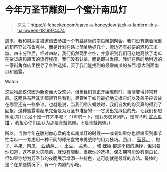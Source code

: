 # 今年万圣节雕刻一个蜜汁南瓜灯

> 原文：<https://lifehacker.com/carve-a-honeydew-jack-o-lantern-this-halloween-1819974474>

周末，我和男朋友被邀请去参加一个有益健康的南瓜雕刻聚会。我们没有拖着沉重的葫芦穿过布鲁克林，而是计划在路上简单地抓几个，旁边还有必要的酒和玉米糖。四十分钟后，经过四站，我们仍然两手空空，并意识到我们可悲地高估了南瓜在杂货店和超市的流行程度。我们没有认输，而是即兴发挥。我们在目的地附近的一家街角商店里搜寻了各种选择，买了我们能找到的最像南瓜的东西:意大利面南瓜和蜜露。

Watch

这些物品仅仅因为新奇而大受欢迎，但当我们真正开始雕刻时，事情变得非常有趣。这两件东西其实都很容易看到，尽管关于如何最好地支撑它们以及盖子应该放在哪里还有一些争论。也就是说，当我们插入蜡烛时，我们自发的购买真的得到了回报。这种蜜露看起来完全是为万圣节准备的——它发出氖绿色的光，让我们都想知道:为什么这不是一件大事呢？？(声明一下，是我男朋友刻的，是*雪人*的 [雪人素描](https://resizing.flixster.com/aVqeXwar-7VW-JiiQrYyJhzsEb8=/206x305/v1.bTsxMjQ1OTczOTtqOzE3NTE0OzEyMDA7MzE1ODs1MDAw) 。我担心你们会认为那是青蛙佩佩。不是青蛙佩佩。)

所以，当你今年在雕刻你心爱的南瓜南瓜灯的时候——或者如果你也很难买到季节性南瓜——考虑用一种不同的球形食物来挑战你的用刀技巧。西瓜、 [菠萝、](http://www.apartmenttherapy.com/pumpkin-alternatives-5-other-things-to-carve-light-this-halloween-211384) 、橙子、苹果、南瓜、 [西葫芦、](http://www.apartmenttherapy.com/8-things-to-carve-instead-of-pumpkins-halloween-195963) 、土豆、 [芜菁、](https://twitter.com/davidplotz/status/925001855335354368) 、和 [辣椒](https://www.bbcgoodfood.com/howto/guide/9-things-you-can-carve-halloween-arent-pumpkins) 都是不错的选择，但只要你知道，这不是火灾隐患，就没有限制。根据你的选择，保质期可能没有南瓜长，但如果你想为万圣节的夜晚展示增添一些特色，这可能就是最好的方法。最棒的是？在某些情况下，有一个内置的小吃。